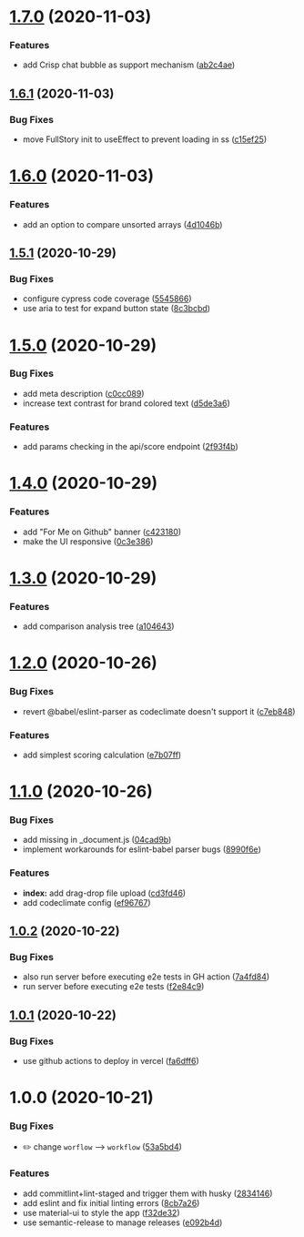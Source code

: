 # [1.7.0](https://github.com/diegopamio/json-similarity-score/compare/v1.6.1...v1.7.0) (2020-11-03)


### Features

* add Crisp chat bubble as support mechanism ([ab2c4ae](https://github.com/diegopamio/json-similarity-score/commit/ab2c4ae19b56b72e43bda73bd0da0bdb1d71f0dd))

## [1.6.1](https://github.com/diegopamio/json-similarity-score/compare/v1.6.0...v1.6.1) (2020-11-03)


### Bug Fixes

* move FullStory init to useEffect to prevent loading in ss ([c15ef25](https://github.com/diegopamio/json-similarity-score/commit/c15ef253987d4ace5e398f2da3708c54fdf439dc))

# [1.6.0](https://github.com/diegopamio/json-similarity-score/compare/v1.5.1...v1.6.0) (2020-11-03)


### Features

* add an option to compare unsorted arrays ([4d1046b](https://github.com/diegopamio/json-similarity-score/commit/4d1046b886d4f14ec82d6daf5677432640cdf6bb))

## [1.5.1](https://github.com/diegopamio/json-similarity-score/compare/v1.5.0...v1.5.1) (2020-10-29)


### Bug Fixes

* configure cypress code coverage ([5545866](https://github.com/diegopamio/json-similarity-score/commit/5545866737f5a9f6d7c8c9a87d065f6eeaa331f1))
* use aria to test for expand button state ([8c3bcbd](https://github.com/diegopamio/json-similarity-score/commit/8c3bcbd37021efdf6d09d33855cd712faa63ea94))

# [1.5.0](https://github.com/diegopamio/json-similarity-score/compare/v1.4.0...v1.5.0) (2020-10-29)


### Bug Fixes

* add meta description ([c0cc089](https://github.com/diegopamio/json-similarity-score/commit/c0cc08994baa95f2b6adc2f7a156a4183109e6a8))
* increase text contrast for brand colored text ([d5de3a6](https://github.com/diegopamio/json-similarity-score/commit/d5de3a67dce4b91cb4ca03e1b2ba835212edd64e))


### Features

* add params checking in the api/score endpoint ([2f93f4b](https://github.com/diegopamio/json-similarity-score/commit/2f93f4b7c821dceae27f925a0418cdc6b1d2804f))

# [1.4.0](https://github.com/diegopamio/json-similarity-score/compare/v1.3.0...v1.4.0) (2020-10-29)


### Features

* add "For Me on Github" banner ([c423180](https://github.com/diegopamio/json-similarity-score/commit/c423180a4f73f5ff006cf42303ef3bfb7d5fd2f5))
* make the UI responsive ([0c3e386](https://github.com/diegopamio/json-similarity-score/commit/0c3e38665e43c34d59532a32afea55d7a726bee7))

# [1.3.0](https://github.com/diegopamio/json-similarity-score/compare/v1.2.0...v1.3.0) (2020-10-29)


### Features

* add comparison analysis tree ([a104643](https://github.com/diegopamio/json-similarity-score/commit/a1046430af75fd8a11d543e71a2d704ebdc79421))

# [1.2.0](https://github.com/diegopamio/json-similarity-score/compare/v1.1.0...v1.2.0) (2020-10-26)


### Bug Fixes

* revert @babel/eslint-parser as codeclimate doesn't support it ([c7eb848](https://github.com/diegopamio/json-similarity-score/commit/c7eb8482c37e303de7bef04bbad66c367fb9fc0c))


### Features

* add simplest scoring calculation ([e7b07ff](https://github.com/diegopamio/json-similarity-score/commit/e7b07ff91a035c7235c7b6bb77335e638d28ce55))

# [1.1.0](https://github.com/diegopamio/json-similarity-score/compare/v1.0.2...v1.1.0) (2020-10-26)


### Bug Fixes

* add missing <Head /> in _document.js ([04cad9b](https://github.com/diegopamio/json-similarity-score/commit/04cad9bc4efbac60af37309b574006928879c1a0))
* implement workarounds for eslint-babel parser bugs ([8990f6e](https://github.com/diegopamio/json-similarity-score/commit/8990f6ec9c0646c4921b48770d57ed5df4368ca3))


### Features

* **index:** add drag-drop file upload ([cd3fd46](https://github.com/diegopamio/json-similarity-score/commit/cd3fd46ca5523722d7f3698cac7f6e0dc8a1a5f8))
* add codeclimate config ([ef96767](https://github.com/diegopamio/json-similarity-score/commit/ef967671eb4284ca4534f949afb0f2d5c690c253))

## [1.0.2](https://github.com/diegopamio/json-similarity-score/compare/v1.0.1...v1.0.2) (2020-10-22)


### Bug Fixes

* also run server before executing e2e tests in GH action ([7a4fd84](https://github.com/diegopamio/json-similarity-score/commit/7a4fd84b4805c471df427724304593b8a06061cf))
* run server before executing e2e tests ([f2e84c9](https://github.com/diegopamio/json-similarity-score/commit/f2e84c92a1c9ddb7ba6dec9a0dcb606e930b83ca))

## [1.0.1](https://github.com/diegopamio/json-similarity-score/compare/v1.0.0...v1.0.1) (2020-10-22)


### Bug Fixes

* use github actions to deploy in vercel ([fa6dff6](https://github.com/diegopamio/json-similarity-score/commit/fa6dff66e48e50c27192c35453d08f3857db289d))

# 1.0.0 (2020-10-21)


### Bug Fixes

* :pencil2: change `worflow` --> `workflow` ([53a5bd4](https://github.com/diegopamio/json-similarity-score/commit/53a5bd41da873404c2dc9864ae78578ccd94bf8d))


### Features

* add commitlint+lint-staged and trigger them with husky ([2834146](https://github.com/diegopamio/json-similarity-score/commit/28341461e09bff3ac16550dcd7f95a2d28bfceae))
* add eslint and fix initial linting errors ([8cb7a26](https://github.com/diegopamio/json-similarity-score/commit/8cb7a26828e2dc3535f65b1f9e478bdd57efe931))
* use material-ui to style the app ([f32de32](https://github.com/diegopamio/json-similarity-score/commit/f32de326d9b78f7f0fb44ea19930425b82ed000b))
* use semantic-release to manage releases ([e092b4d](https://github.com/diegopamio/json-similarity-score/commit/e092b4d2ca7db16955e4d9456cdfcaa2dcc34b31))

